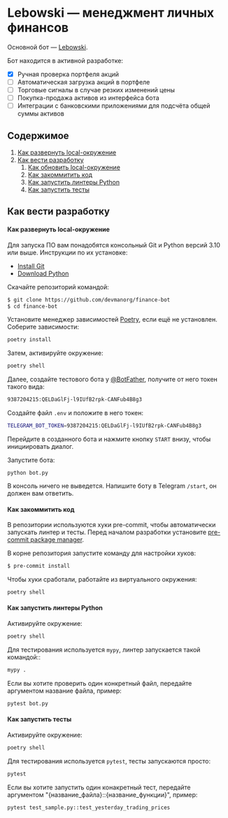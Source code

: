 # Lebowski — менеджмент личных финансов

Основной бот — [Lebowski](https://t.me/lebowski_finance_bot).

Бот находится в активной разработке:
- [x] Ручная проверка портфеля акций
- [ ] Автоматическая загрузка акций в портфеле
- [ ] Торговые сигналы в случае резких изменений цены
- [ ] Покупка-продажа активов из интерфейса бота
- [ ] Интеграции с банковскими приложениями для подсчёта общей суммы активов

## Содержимое

1. [Как развернуть local-окружение](#local-setup)
2. [Как вести разработку](#development)
    1. [Как обновить local-окружение](#update-local-env)
    2. [Как закоммитить код](#how-to-commit)
    3. [Как запустить линтеры Python](#run-python-linters)
    4. [Как запустить тесты](#run-tests)


<a name="development"></a>
## Как вести разработку

<a name="update-local-env"></a>
#### Как развернуть local-окружение

Для запуска ПО вам понадобятся консольный Git и Python версий 3.10 или выше. Инструкции по их установке:

- [Install Git](https://git-scm.com/book/ru/v2/%D0%92%D0%B2%D0%B5%D0%B4%D0%B5%D0%BD%D0%B8%D0%B5-%D0%A3%D1%81%D1%82%D0%B0%D0%BD%D0%BE%D0%B2%D0%BA%D0%B0-Git)
- [Download Python](https://www.python.org/downloads/)

Скачайте репозиторий командой:
```sh
$ git clone https://github.com/devmanorg/finance-bot
$ cd finance-bot
```
Установите менеджер зависимостей [Poetry](https://python-poetry.org/docs/), если ещё не установлен. Cоберите зависимости:
```sh
poetry install
```

Затем, активируйте окружение:
```sh
poetry shell
```


Далее, создайте тестового бота у [@BotFather](https://t.me/BotFather), получите от него токен такого вида:
```sh
9387204215:QELDaGlFj-l9IUfB2rpk-CANFub4B8g3
```

Создайте файл `.env` и положите в него токен:
```sh
TELEGRAM_BOT_TOKEN=9387204215:QELDaGlFj-l9IUfB2rpk-CANFub4B8g3
```

Перейдите в созданного бота и нажмите кнопку `START` внизу, чтобы инициировать диалог.

Запустите бота:
```
python bot.py
```

В консоль ничего не выведется. Напишите боту в Telegram `/start`, он должен вам ответить.

<a name="how-to-commit"></a>
#### Как закоммитить код

В репозитории используются хуки pre-commit, чтобы автоматически запускать линтер и тесты. Перед началом разработки установите [pre-commit package manager](https://pre-commit.com/).

В корне репозитория запустите команду для настройки хуков:

```sh
$ pre-commit install
```

Чтобы хуки сработали, работайте из виртуального окружения:
```sh
poetry shell
```


<a name="run-python-linters"></a>
#### Как запустить линтеры Python

Активируйте окружение:
```sh
poetry shell
```

Для тестирования используется `mypy`, линтер запускается такой командой::
```sh
mypy .
```

Если вы хотите проверить один конкретный файл, передайте аргументом название файла, пример:
```sh
pytest bot.py
```


<a name="run-tests"></a>
#### Как запустить тесты

Активируйте окружение:
```sh
poetry shell
```

Для тестирования используется `pytest`, тесты запускаются просто:
```sh
pytest
```

Если вы хотите запустить один конакретный тест, передайте аргументом "{название_файла}::{название_функции}", пример:
```sh
pytest test_sample.py::test_yesterday_trading_prices
```
